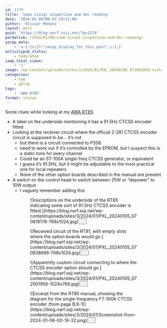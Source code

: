 ```yaml
---
id: 1179
title: 'Some visual inspection and doc reading'
date: '2024-01-06T00:47:19+11:00'
author: 'Olivier Mehani'
layout: post
guid: 'https://blog.narf.ssji.net/?p=1179'
permalink: /2024/01/06/some-visual-inspection-and-doc-reading/
yarpp_meta:
    - 'a:1:{s:27:"yarpp_display_for_this_post";i:1;}'
activitypub_status:
    - federated
iawp_total_views:
    - '1'
image: /wp-content/uploads/sites/3/2024/01/PXL_20240105_072001956-scaled.jpg
categories:
    - ham
    - µblog
tags:
    - 'AWA RT85'
format: status
---
```


Some clues while looking at my [AWA RT85](https://blog.narf.ssji.net/tag/awa-rt85/):

- A label on the underside mentioning it has a 91.5Hz CTCSS encoder fitted
- Looking at the receiver circuit where the official Z-281 CTCSS encoder circuit is supposed to be… it’s not 
    - but there is a circuit connected to P358.
    - need to work out if it’s controlled by the EPROM, but I suspect this is a static tone for every channel
    - Could be an ST-100A single-freq CTCSS generator, or equivalent
    - I guess it’s 91.5Hz, but it might be adjustable to the most practical one for local repeaters
    - None of the other option boards described in the manual are present
- A switch on the control head to switch between 25W or “depower” to 10W output 
    - I vaguely remember adding this

<figure class="wp-block-gallery has-nested-images columns-2 wp-block-gallery-7 is-layout-flex wp-block-gallery-is-layout-flex"><figure class="wp-block-image size-large wp-lightbox-container" data-wp-context="{"uploadedSrc":"https:\/\/blog.narf.ssji.net\/wp-content\/uploads\/sites\/3\/2024\/01\/PXL_20240105_070818178-scaled.jpg","figureClassNames":"wp-block-image size-large","figureStyles":null,"imgClassNames":"wp-image-1183","imgStyles":null,"targetWidth":1920,"targetHeight":2560,"scaleAttr":false,"ariaLabel":"Enlarge image: Inscriptions on the underside of the RT85 indicating some sort of 91.5Hz CTCSS encoder is fitted.","alt":"Inscriptions on the underside of the RT85 indicating some sort of 91.5Hz CTCSS encoder is fitted."}" data-wp-interactive="core/image">![Inscriptions on the underside of the RT85 indicating some sort of 91.5Hz CTCSS encoder is fitted.](https://blog.narf.ssji.net/wp-content/uploads/sites/3/2024/01/PXL_20240105_070818178-768x1024.jpg)<button aria-haspopup="dialog" aria-label="Enlarge image: Inscriptions on the underside of the RT85 indicating some sort of 91.5Hz CTCSS encoder is fitted." class="lightbox-trigger" data-wp-init="callbacks.initTriggerButton" data-wp-on-async--click="actions.showLightbox" data-wp-style--right="context.imageButtonRight" data-wp-style--top="context.imageButtonTop" type="button"> <svg fill="none" height="12" viewbox="0 0 12 12" width="12" xmlns="http://www.w3.org/2000/svg"><path d="M2 0a2 2 0 0 0-2 2v2h1.5V2a.5.5 0 0 1 .5-.5h2V0H2Zm2 10.5H2a.5.5 0 0 1-.5-.5V8H0v2a2 2 0 0 0 2 2h2v-1.5ZM8 12v-1.5h2a.5.5 0 0 0 .5-.5V8H12v2a2 2 0 0 1-2 2H8Zm2-12a2 2 0 0 1 2 2v2h-1.5V2a.5.5 0 0 0-.5-.5H8V0h2Z" fill="#fff"></path></svg></button></figure><figure class="wp-block-image size-large wp-lightbox-container" data-wp-context="{"uploadedSrc":"https:\/\/blog.narf.ssji.net\/wp-content\/uploads\/sites\/3\/2024\/01\/PXL_20240105_070838696-scaled.jpg","figureClassNames":"wp-block-image size-large","figureStyles":null,"imgClassNames":"wp-image-1182","imgStyles":null,"targetWidth":1920,"targetHeight":2560,"scaleAttr":false,"ariaLabel":"Enlarge image: Received circuit of the RT81, with empty slots where the option boards would go.","alt":"Received circuit of the RT81, with empty slots where the option boards would go."}" data-wp-interactive="core/image">![Received circuit of the RT81, with empty slots where the option boards would go.](https://blog.narf.ssji.net/wp-content/uploads/sites/3/2024/01/PXL_20240105_070838696-768x1024.jpg)<button aria-haspopup="dialog" aria-label="Enlarge image: Received circuit of the RT81, with empty slots where the option boards would go." class="lightbox-trigger" data-wp-init="callbacks.initTriggerButton" data-wp-on-async--click="actions.showLightbox" data-wp-style--right="context.imageButtonRight" data-wp-style--top="context.imageButtonTop" type="button"> <svg fill="none" height="12" viewbox="0 0 12 12" width="12" xmlns="http://www.w3.org/2000/svg"><path d="M2 0a2 2 0 0 0-2 2v2h1.5V2a.5.5 0 0 1 .5-.5h2V0H2Zm2 10.5H2a.5.5 0 0 1-.5-.5V8H0v2a2 2 0 0 0 2 2h2v-1.5ZM8 12v-1.5h2a.5.5 0 0 0 .5-.5V8H12v2a2 2 0 0 1-2 2H8Zm2-12a2 2 0 0 1 2 2v2h-1.5V2a.5.5 0 0 0-.5-.5H8V0h2Z" fill="#fff"></path></svg></button></figure><figure class="wp-block-image size-large wp-lightbox-container" data-wp-context="{"uploadedSrc":"https:\/\/blog.narf.ssji.net\/wp-content\/uploads\/sites\/3\/2024\/01\/PXL_20240105_072001956-scaled.jpg","figureClassNames":"wp-block-image size-large","figureStyles":null,"imgClassNames":"wp-image-1181","imgStyles":null,"targetWidth":2560,"targetHeight":1920,"scaleAttr":false,"ariaLabel":"Enlarge image: Apparently custom circuit connecting to where the CTCSS encoder option should go.","alt":"Apparently custom circuit connecting to where the CTCSS encoder option should go."}" data-wp-interactive="core/image">![Apparently custom circuit connecting to where the CTCSS encoder option should go.](https://blog.narf.ssji.net/wp-content/uploads/sites/3/2024/01/PXL_20240105_072001956-1024x768.jpg)<button aria-haspopup="dialog" aria-label="Enlarge image: Apparently custom circuit connecting to where the CTCSS encoder option should go." class="lightbox-trigger" data-wp-init="callbacks.initTriggerButton" data-wp-on-async--click="actions.showLightbox" data-wp-style--right="context.imageButtonRight" data-wp-style--top="context.imageButtonTop" type="button"> <svg fill="none" height="12" viewbox="0 0 12 12" width="12" xmlns="http://www.w3.org/2000/svg"><path d="M2 0a2 2 0 0 0-2 2v2h1.5V2a.5.5 0 0 1 .5-.5h2V0H2Zm2 10.5H2a.5.5 0 0 1-.5-.5V8H0v2a2 2 0 0 0 2 2h2v-1.5ZM8 12v-1.5h2a.5.5 0 0 0 .5-.5V8H12v2a2 2 0 0 1-2 2H8Zm2-12a2 2 0 0 1 2 2v2h-1.5V2a.5.5 0 0 0-.5-.5H8V0h2Z" fill="#fff"></path></svg></button></figure><figure class="wp-block-image size-large wp-lightbox-container" data-wp-context="{"uploadedSrc":"https:\/\/blog.narf.ssji.net\/wp-content\/uploads\/sites\/3\/2024\/01\/Screenshot-from-2024-01-06-00-19-32.png","figureClassNames":"wp-block-image size-large","figureStyles":null,"imgClassNames":"wp-image-1185","imgStyles":null,"targetWidth":516,"targetHeight":470,"scaleAttr":false,"ariaLabel":"Enlarge image: Excerpt from the RT85 manual, showing the diagram for the single-frequency FT-100A CTCSS encoder (from page B.6-1)","alt":"Excerpt from the RT85 manual, showing the diagram for the single-frequency FT-100A CTCSS encoder (from page B.6-1)"}" data-wp-interactive="core/image">![Excerpt from the RT85 manual, showing the diagram for the single-frequency FT-100A CTCSS encoder (from page B.6-1)](https://blog.narf.ssji.net/wp-content/uploads/sites/3/2024/01/Screenshot-from-2024-01-06-00-19-32.png)<button aria-haspopup="dialog" aria-label="Enlarge image: Excerpt from the RT85 manual, showing the diagram for the single-frequency FT-100A CTCSS encoder (from page B.6-1)" class="lightbox-trigger" data-wp-init="callbacks.initTriggerButton" data-wp-on-async--click="actions.showLightbox" data-wp-style--right="context.imageButtonRight" data-wp-style--top="context.imageButtonTop" type="button"> <svg fill="none" height="12" viewbox="0 0 12 12" width="12" xmlns="http://www.w3.org/2000/svg"><path d="M2 0a2 2 0 0 0-2 2v2h1.5V2a.5.5 0 0 1 .5-.5h2V0H2Zm2 10.5H2a.5.5 0 0 1-.5-.5V8H0v2a2 2 0 0 0 2 2h2v-1.5ZM8 12v-1.5h2a.5.5 0 0 0 .5-.5V8H12v2a2 2 0 0 1-2 2H8Zm2-12a2 2 0 0 1 2 2v2h-1.5V2a.5.5 0 0 0-.5-.5H8V0h2Z" fill="#fff"></path></svg></button></figure></figure>